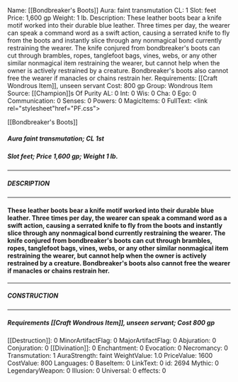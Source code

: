 Name: [[Bondbreaker's Boots]]
Aura: faint transmutation
CL: 1
Slot: feet
Price: 1,600 gp
Weight: 1 lb.
Description: These leather boots bear a knife motif worked into their durable blue leather. Three times per day, the wearer can speak a command word as a swift action, causing a serrated knife to fly from the boots and instantly slice through any nonmagical bond currently restraining the wearer. The knife conjured from bondbreaker's boots can cut through brambles, ropes, tanglefoot bags, vines, webs, or any other similar nonmagical item restraining the wearer, but cannot help when the owner is actively restrained by a creature. Bondbreaker's boots also cannot free the wearer if manacles or chains restrain her.
Requirements: [[Craft Wondrous Item]], unseen servant
Cost: 800 gp
Group: Wondrous Item
Source: [[Champion]]s Of Purity
AL: 0
Int: 0
Wis: 0
Cha: 0
Ego: 0
Communication: 0
Senses: 0
Powers: 0
MagicItems: 0
FullText: <link rel="stylesheet"href="PF.css"><div class="heading"><p class="alignleft">[[Bondbreaker's Boots]]</p><div style="clear: both;"></div></div><div><h5><b>Aura </b>faint transmutation; <b>CL </b>1st</h5><h5><b>Slot </b>feet; <b>Price </b>1,600 gp; <b>Weight </b>1 lb.</h5></div><hr/><div><h5><b>DESCRIPTION</b></h5></div><hr/><div><h4><p>These leather boots bear a knife motif worked into their durable blue leather. Three times per day, the wearer can speak a command word as a swift action, causing a serrated knife to fly from the boots and instantly slice through any nonmagical bond currently restraining the wearer. The knife conjured from bondbreaker's boots can cut through brambles, ropes, tanglefoot bags, vines, webs, or any other similar nonmagical item restraining the wearer, but cannot help when the owner is actively restrained by a creature. Bondbreaker's boots also cannot free the wearer if manacles or chains restrain her.</p></h4></div><hr/><div><h5><b>CONSTRUCTION</b></h5></div><hr/><div><h5><b>Requirements </b>[[Craft Wondrous Item]], <i>unseen servant</i>; <b>Cost </b>800 gp</h5></div>
[[Destruction]]: 0
MinorArtifactFlag: 0
MajorArtifactFlag: 0
Abjuration: 0
Conjuration: 0
[[Divination]]: 0
Enchantment: 0
Evocation: 0
Necromancy: 0
Transmutation: 1
AuraStrength: faint
WeightValue: 1.0
PriceValue: 1600
CostValue: 800
Languages: 0
BaseItem: 0
LinkText: 0
id: 2694
Mythic: 0
LegendaryWeapon: 0
Illusion: 0
Universal: 0
effects: 0
